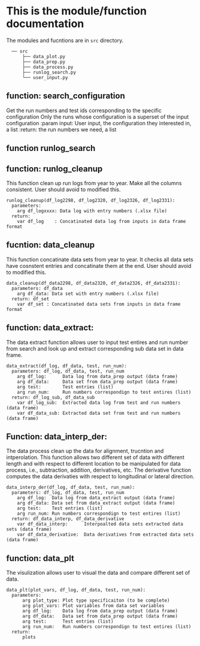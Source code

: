 # This is the module/function documentation 
The modules and fucntions are in `src` directory.

      ── src
          ├── data_plot.py
          ├── data_prep.py
          ├── data_process.py
          ├── runlog_search.py
          └── user_input.py
      
## function: search_configuration

Get the run numbers and test ids corresponding to the specific configuration
Only the runs whose configuration is a superset of the input configuration
:param input: User input, the configuration they interested in, a list
:return: the run numbers we need, a list

## function runlog_search


## function: runlog_cleanup
This function clean up run logs from year to year. Make all the columns consistent. 
User should avoid to modified this. 

    runlog_cleanup(df_log2298, df_log2320, df_log2326, df_log2331):
      parameters: 
        arg df_logxxxx: Data log with entry numbers (.xlsx file)
      return: 
        var df_log    : Concatinated data log from inputs in data frame format


## fucntion: data_cleanup
This function concatinate data sets from year to year. 
It checks all data sets have cosnstent entries and concatinate them at the end. 
User should avoid to modified this. 


    data_cleanup(df_data2298, df_data2320, df_data2326, df_data2331):
      parameters: df_data
        arg df_data: Data set with entry numbers (.xlsx file)
      return: df_set
        var df_set : Concatinated data sets from inputs in data frame format



## function: data_extract:
The data extract function allows user to input test entires and run number from search and look up and extract corresponding sub data set in data frame. 


    data_extract(df_log, df_data, test, run_num):
      parameters: df_log, df_data, test, run_num
        arg df_log:      Data log from data_prep output (data frame)
        arg df_data:     Data set from data_prep output (data frame)
        arg test:        Test entries (list)
        arg run_num:     Run numbers correspondign to test entires (list)
      return: df_log_sub, df_data_sub
        var df_log_sub:  Extracted data log from test and run numbers (data frame)
        var df_data_sub: Extracted data set from test and run numbers (data frame)

    
## Function: data_interp_der:
The data process clean up the data for alignment, trucntion and intperolation. This function allows two different set of data with different length and with respect to different location to be manipulated for data process, i.e., subtraction, addition, derivatives, etc. The derivative function computes the data derivaties with respect to longitudinal or lateral direction.


    data_interp_der(df_log, df_data, test, run_num):
      parameters: df_log, df_data, test, run_num
        arg df_log:  Data log from data_extract output (data frame)
        arg df_data: Data set from data_extract output (data frame)
        arg test:    Test entries (list)
        arg run_num: Run numbers correspondign to test entires (list)
      return: df_data_interp, df_data_derivative
        var df_data_interp:      Interpoalted data sets extracted data sets (data frame)
        var df_data_derivative:  Data derivatives from extracted data sets (data frame)

    
## function: data_plt
The visulization allows user to visual the data and compare different set of data.


    data_plt(plot_vars, df_log, df_data, test, run_num):
      parameters:
          arg plot_type: Plot type specificaiton (to be complete)
          arg plot_vars: Plot variables from data set variables
          arg df_log:    Data log from data_prep output (data frame)
          arg df_data:   Data set from data_prep output (data frame)
          arg test:      Test entries (list)
          arg run_num:   Run numbers correspondign to test entires (list)
      return:
          plots
